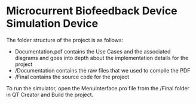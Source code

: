 # Microcurrent Biofeedback Device Simulation Device

The folder structure of the project is as follows: 
- Documentation.pdf contains the Use Cases and the associated diagrams and goes into depth about the implementation details for the project
- /Documentation contains the raw files that we used to compile the PDF
- /Final contains the source code for the project

To run the simulator, open the MenuInterface.pro file from the /Final folder in QT Creator and Build the project.
